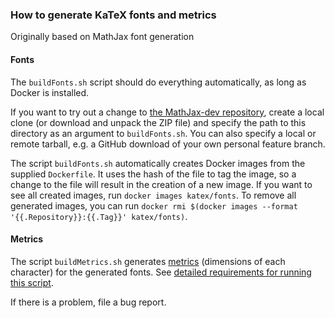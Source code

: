 ### How to generate KaTeX fonts and metrics

Originally based on MathJax font generation

#### Fonts

The `buildFonts.sh` script should do everything automatically,
as long as Docker is installed.

If you want to try out a change
to [the MathJax-dev repository](https://github.com/Khan/MathJax-dev),
create a local clone (or download and unpack the ZIP file)
and specify the path to this directory as an argument to `buildFonts.sh`.
You can also specify a local or remote tarball,
e.g. a GitHub download of your own personal feature branch.

The script `buildFonts.sh` automatically creates Docker images
from the supplied `Dockerfile`.
It uses the hash of the file to tag the image, so a change to the file
will result in the creation of a new image.
If you want to see all created images, run `docker images katex/fonts`.
To remove all generated images, you can run
`docker rmi $(docker images --format '{{.Repository}}:{{.Tag}}' katex/fonts)`.

#### Metrics

The script `buildMetrics.sh` generates [metrics](fontMetricsData.js)
(dimensions of each character) for the generated fonts.
See [detailed requirements for running this script](src/metrics/).

If there is a problem, file a bug report.

